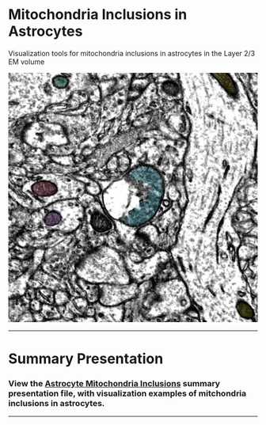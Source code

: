 # Mitochondria Inclusions in Astrocytes
Visualization tools for mitochondria inclusions in astrocytes in the Layer 2/3 EM volume

![inclusion in mitochondria 2528399 of astrocyte 648518346349538089 of the Layer 2/3 EM volume](cid_648518346349538089_mid_2528399_100dpi_mitoseg_slice_13_512.jpg "inclusion in mitochondria 2528399 of astrocyte 648518346349538089 of the Layer 2/3 EM volume")

***

# Summary Presentation

### View the [**Astrocyte Mitochondria Inclusions**](https://github.com/shandran/layer23-volume/blob/main/astrocyte_mitochondria_inclusions/Mitochondria_Inclusions_in_Astrocytes.pdf) summary presentation file, with visualization examples of mitchondria inclusions in astrocytes.

***

